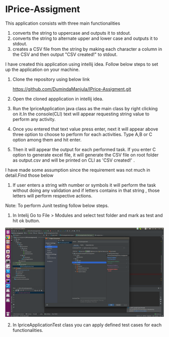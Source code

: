 # IPrice-Assigment
This application consists with three main functionalities 

1. converts the string to uppercase and outputs it to stdout.
2. converts the string to alternate upper and lower case and outputs it to stdout.
3. creates a CSV file from the string by making each character a column in the CSV and then output "CSV created!" to stdout.

I have created this application using intellij idea. Follow below steps to set up the application on your machine.

1. Clone the repository using below link 
	
	https://github.com/DumindaManjula/IPrice-Assigment.git
2. Open the cloned appplication in intellij idea.
3. Run the IpriceApplication java class as the main class by right clicking on it.In the console(CLI) text will appear requesting string value to perform any activity.
4. Once you entered that text value press enter, next it will appear above three option to choose to perform for each activities. Type A,B or C option among them and hit enter.
5. Then it will appear the output for each performed task. If you enter C option to generate excel file, it will generate the CSV file on root folder as output.csv and will be printed on CLI as 'CSV created!' .

I have made some assumption since the requirement was not much in detail.Find those below

1. If user enters a string with number or symbols it will perform the task without doing any validation and if letters contains in that string , those letters will perform respective actions.


Note: To perform Junit testing follow below steps.

1. In Intelij Go to File > Modules and select test folder and mark as test and hit ok button.

![](images/setup_junit.png)

2. In IpriceApplicationTest class you can apply defined test cases for each functionalities.

